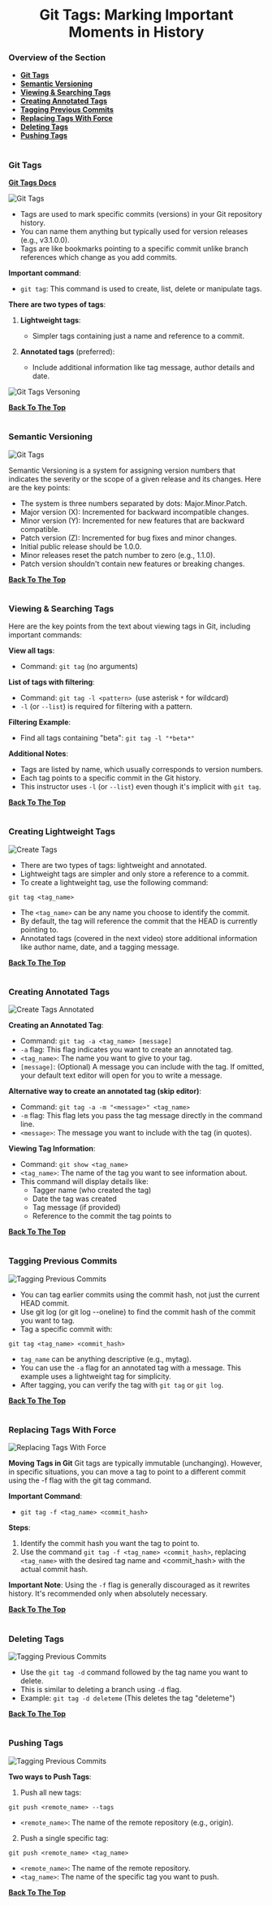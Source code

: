 <h1 align="center">Git Tags: Marking Important Moments in History</h1>

### Overview of the Section
* **[Git Tags](#git-tags)**
* **[Semantic Versioning](#semantic-versioning)**
* **[Viewing & Searching Tags](#s-tags)**
* **[Creating Annotated Tags](#c-annotated)**
* **[Tagging Previous Commits](#tagging-commits)**
* **[Replacing Tags With Force](#replacing-tags)**
* **[Deleting Tags](#d-tags)**
* **[Pushing Tags](#pushing-tags)**

#
### <a name="git-tags">Git Tags</a>

**[Git Tags Docs](https://git-scm.com/docs/git-tag)**

![Git Tags](https://github.com/tsokac2/-_-_Git_and_GitHub_CheatSheet/blob/main/src/73.JPG)

- Tags are used to mark specific commits (versions) in your Git repository history.
- You can name them anything but typically used for version releases (e.g., v3.1.0.0).
- Tags are like bookmarks pointing to a specific commit unlike branch references which change as you add commits.

**Important command**:

- ``git tag``: This command is used to create, list, delete or manipulate tags.

**There are two types of tags**:

1. **Lightweight tags**:
    - Simpler tags containing just a name and reference to a commit.

2. **Annotated tags** (preferred):
    - Include additional information like tag message, author details and date.

![Git Tags Versoning](https://github.com/tsokac2/-_-_Git_and_GitHub_CheatSheet/blob/main/src/74.JPG)

**[Back To The Top](#Overview-of-the-Section)**
#
### <a name="semantic-versioning">Semantic Versioning</a>
![Git Tags](https://github.com/tsokac2/-_-_Git_and_GitHub_CheatSheet/blob/main/src/75.JPG)

Semantic Versioning is a system for assigning version numbers that indicates the severity or the scope of a given release and its changes. Here are the key points:
- The system is three numbers separated by dots: Major.Minor.Patch.
- Major version (X): Incremented for backward incompatible changes.
- Minor version (Y): Incremented for new features that are backward compatible.
- Patch version (Z): Incremented for bug fixes and minor changes.
- Initial public release should be 1.0.0.
- Minor releases reset the patch number to zero (e.g., 1.1.0).
- Patch version shouldn't contain new features or breaking changes.

**[Back To The Top](#Overview-of-the-Section)**
#
### <a name="s-tags">Viewing & Searching Tags</a>
Here are the key points from the text about viewing tags in Git, including important commands:

**View all tags**:
- Command: ``git tag`` (no arguments)

**List of tags with filtering**:
- Command: ``git tag -l <pattern> ``(use asterisk ``*`` for wildcard)
- ``-l`` (or ``--list``) is required for filtering with a pattern.

**Filtering Example**:
- Find all tags containing "beta": ``git tag -l "*beta*"``

**Additional Notes**:
- Tags are listed by name, which usually corresponds to version numbers.
- Each tag points to a specific commit in the Git history.
- This instructor uses ``-l`` (or ``--list``) even though it's implicit with ``git tag``.

**[Back To The Top](#Overview-of-the-Section)**
#

### <a name="c-lightweight">Creating Lightweight Tags</a>

![Create Tags](https://github.com/tsokac2/-_-_Git_and_GitHub_CheatSheet/blob/main/src/76.JPG)

- There are two types of tags: lightweight and annotated.
- Lightweight tags are simpler and only store a reference to a commit.
- To create a lightweight tag, use the following command:

``git tag <tag_name>``

- The ``<tag_name>`` can be any name you choose to identify the commit.
- By default, the tag will reference the commit that the HEAD is currently pointing to.
- Annotated tags (covered in the next video) store additional information like author name, date, and a tagging message.

**[Back To The Top](#Overview-of-the-Section)**
#
### <a name="c-annotated">Creating Annotated Tags</a>

![Create Tags Annotated](https://github.com/tsokac2/-_-_Git_and_GitHub_CheatSheet/blob/main/src/77.JPG)

**Creating an Annotated Tag**:
- Command: ``git tag -a <tag_name> [message]``
- ``-a`` flag: This flag indicates you want to create an annotated tag.
- ``<tag_name>``: The name you want to give to your tag.
- ``[message]``: (Optional) A message you can include with the tag. If omitted, your default text editor will open for you to write a message.

**Alternative way to create an annotated tag (skip editor)**:
- Command: ``git tag -a -m "<message>" <tag_name>``
- ``-m`` flag: This flag lets you pass the tag message directly in the command line.
- ``<message>``: The message you want to include with the tag (in quotes).

**Viewing Tag Information**:
- Command: ``git show <tag_name>``
- ``<tag_name>``: The name of the tag you want to see information about.
- This command will display details like:
    - Tagger name (who created the tag)
    - Date the tag was created
    - Tag message (if provided)
    - Reference to the commit the tag points to

**[Back To The Top](#Overview-of-the-Section)**
#
### <a name="tagging-commits">Tagging Previous Commits</a>
![Tagging Previous Commits](https://github.com/tsokac2/-_-_Git_and_GitHub_CheatSheet/blob/main/src/78.JPG)

- You can tag earlier commits using the commit hash, not just the current HEAD commit.
- Use git log (or git log --oneline) to find the commit hash of the commit you want to tag.
- Tag a specific commit with:

``git tag <tag_name> <commit_hash>``

- ``tag_name`` can be anything descriptive (e.g., mytag).
- You can use the ``-a`` flag for an annotated tag with a message. This example uses a lightweight tag for simplicity.
- After tagging, you can verify the tag with ``git tag`` or ``git log``.

**[Back To The Top](#Overview-of-the-Section)**
#
### <a name="replacing-tags">Replacing Tags With Force</a>

![Replacing Tags With Force](https://github.com/tsokac2/-_-_Git_and_GitHub_CheatSheet/blob/main/src/79.JPG)

**Moving Tags in Git**
Git tags are typically immutable (unchanging). However, in specific situations, you can move a tag to point to a different commit using the -f flag with the git tag command.

**Important Command**:
- ``git tag -f <tag_name> <commit_hash>``

**Steps**:
1. Identify the commit hash you want the tag to point to.
2. Use the command ``git tag -f <tag_name> <commit_hash>``, replacing ``<tag_name>`` with the desired tag name and <commit_hash> with the actual commit hash.

**Important Note**:
Using the ``-f`` flag is generally discouraged as it rewrites history. It's recommended only when absolutely necessary.

**[Back To The Top](#Overview-of-the-Section)**
#
### <a name="d-tags">Deleting Tags</a>

![Tagging Previous Commits](https://github.com/tsokac2/-_-_Git_and_GitHub_CheatSheet/blob/main/src/80.JPG)

- Use the ``git tag -d`` command followed by the tag name you want to delete.
- This is similar to deleting a branch using ``-d`` flag.
- Example: ``git tag -d deleteme``  (This deletes the tag "deleteme")

**[Back To The Top](#Overview-of-the-Section)**
#

### <a name="pushing-tags">Pushing Tags</a>

![Tagging Previous Commits](https://github.com/tsokac2/-_-_Git_and_GitHub_CheatSheet/blob/main/src/81.JPG)

**Two ways to Push Tags**:

1. Push all new tags:

``git push <remote_name> --tags``
- ``<remote_name>``: The name of the remote repository (e.g., origin).

2. Push a single specific tag:

``git push <remote_name> <tag_name>``

- ``<remote_name>``: The name of the remote repository.
- ``<tag_name>``: The name of the specific tag you want to push.

**[Back To The Top](#Overview-of-the-Section)**